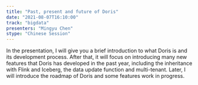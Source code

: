 ```yaml
---
title: "Past, present and future of Doris"
date: "2021-08-07T16:10:00" 
track: "bigdata"
presenters: "Mingyu Chen"
stype: "Chinese Session"
---
```

In the presentation, I will give you a brief introduction to what Doris is and its development process. After that, it will focus on introducing many new features that Doris has developed in the past year, including the inheritance with Flink and Iceberg, the data update function and multi-tenant. Later, I will introduce the roadmap of Doris and some features work in progress.